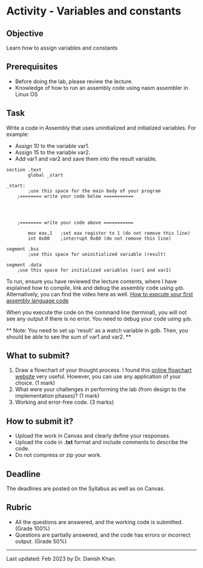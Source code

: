 # Activity - Variables and constants

## Objective

Learn how to assign variables and constants

## Prerequisites

- Before doing the lab, please review the lecture.
- Knowledge of how to run an assembly code using nasm assembler in Linux OS

## Task

Write a code in Assembly that uses uninitialized and initialized variables. For example:

- Assign 10 to the variable var1.
- Assign 15 to the variable var2.
- Add var1 and var2 and save them into the result variable.

```
section .text
        global _start

_start:
        ;use this space for the main body of your program
   	;======== write your code below ===========
   			
   			
   			
   			
   	;======== write your code above ===========
        
        mov eax,1	;set eax register to 1 (do not remove this line)
        int 0x80	;interrupt 0x80 (do not remove this line)

segment .bss
        ;use this space for uninitialized variable (result)

segment .data
	;use this space for initialized variables (var1 and var2)
```



To run, ensure you have reviewed the lecture contents, where I have explained how to compile, link and debug the assembly code using `gdb`. Alternatively, you can find the video here as well. [How to execute your first assembly language code](https://sdccd-edu.zoom.us/rec/share/h2iXYblKtPxTjeDgJ4086AW6H-73QlXUZJlskQ3_2Nkew7RqNNeaSwcxUrISrzk.zONixP8fPYoJkrgq?startTime=1687163989000)

When you execute the code on the command line (terminal),  you will not see any output if there is no error. You need to debug your code using `gdb`. 

** Note: You need to set up 'result' as a watch variable in gdb. Then, you should be able to see the sum of var1 and var2. **

## What to submit?

1. Draw a flowchart of your thought process. I found this [online flowchart website](http://www.draw.io/) very useful. However, you can use any application of your choice. (1 mark)
2. What were your challenges in performing the lab (from design to the implementation phases)? (1 mark)
3. Working and error-free code. (3 marks)

## How to submit it?

- Upload the work in Canvas and clearly define your responses.
- Upload the code in __.txt__ format and include comments to describe the code.
- Do not compress or zip your work.

## Deadline

The deadlines are posted on the Syllabus as well as on Canvas.

## Rubric

- All the questions are answered, and the working code is submitted. (Grade 100%)
- Questions are partially answered, and the code has errors or incorrect output. (Grade 50%)

------

Last updated: Feb 2023 by Dr. Danish Khan. 

